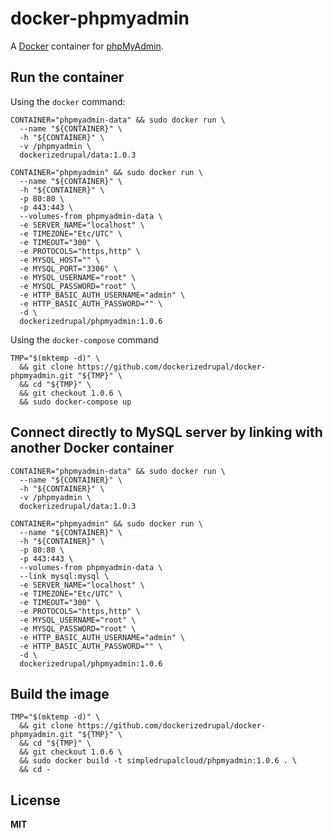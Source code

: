 # docker-phpmyadmin

A [Docker](https://docker.com/) container for [phpMyAdmin](http://www.phpmyadmin.net/home_page/).

## Run the container

Using the `docker` command:

    CONTAINER="phpmyadmin-data" && sudo docker run \
      --name "${CONTAINER}" \
      -h "${CONTAINER}" \
      -v /phpmyadmin \
      dockerizedrupal/data:1.0.3

    CONTAINER="phpmyadmin" && sudo docker run \
      --name "${CONTAINER}" \
      -h "${CONTAINER}" \
      -p 80:80 \
      -p 443:443 \
      --volumes-from phpmyadmin-data \
      -e SERVER_NAME="localhost" \
      -e TIMEZONE="Etc/UTC" \
      -e TIMEOUT="300" \
      -e PROTOCOLS="https,http" \
      -e MYSQL_HOST="" \
      -e MYSQL_PORT="3306" \
      -e MYSQL_USERNAME="root" \
      -e MYSQL_PASSWORD="root" \
      -e HTTP_BASIC_AUTH_USERNAME="admin" \
      -e HTTP_BASIC_AUTH_PASSWORD="" \
      -d \
      dockerizedrupal/phpmyadmin:1.0.6
      
Using the `docker-compose` command

    TMP="$(mktemp -d)" \
      && git clone https://github.com/dockerizedrupal/docker-phpmyadmin.git "${TMP}" \
      && cd "${TMP}" \
      && git checkout 1.0.6 \
      && sudo docker-compose up

## Connect directly to MySQL server by linking with another Docker container

    CONTAINER="phpmyadmin-data" && sudo docker run \
      --name "${CONTAINER}" \
      -h "${CONTAINER}" \
      -v /phpmyadmin \
      dockerizedrupal/data:1.0.3

    CONTAINER="phpmyadmin" && sudo docker run \
      --name "${CONTAINER}" \
      -h "${CONTAINER}" \
      -p 80:80 \
      -p 443:443 \
      --volumes-from phpmyadmin-data \
      --link mysql:mysql \
      -e SERVER_NAME="localhost" \
      -e TIMEZONE="Etc/UTC" \
      -e TIMEOUT="300" \
      -e PROTOCOLS="https,http" \
      -e MYSQL_USERNAME="root" \
      -e MYSQL_PASSWORD="root" \
      -e HTTP_BASIC_AUTH_USERNAME="admin" \
      -e HTTP_BASIC_AUTH_PASSWORD="" \
      -d \
      dockerizedrupal/phpmyadmin:1.0.6

## Build the image

    TMP="$(mktemp -d)" \
      && git clone https://github.com/dockerizedrupal/docker-phpmyadmin.git "${TMP}" \
      && cd "${TMP}" \
      && git checkout 1.0.6 \
      && sudo docker build -t simpledrupalcloud/phpmyadmin:1.0.6 . \
      && cd -

## License

**MIT**
